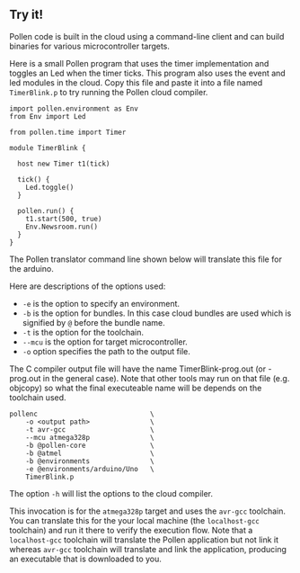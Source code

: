 <h2 id="tryit" class="page-header">Try it!</h2>

Pollen code is built in the cloud using a command-line client and can build
binaries for various microcontroller targets.

Here is a small Pollen program that uses the timer implementation and toggles an
Led when the timer ticks. This program also uses the event and led modules in
the cloud. Copy this file and paste it into a file named `TimerBlink.p` to try
running the Pollen cloud compiler.

    import pollen.environment as Env
    from Env import Led
    
    from pollen.time import Timer
    
    module TimerBlink {
    
      host new Timer t1(tick)
    
      tick() {
        Led.toggle()
      }
    
      pollen.run() {
        t1.start(500, true)
        Env.Newsroom.run()
      }
    }

The Pollen translator command line shown below will translate this file for the arduino. 

Here are descriptions of the options used:

- `-e` is the option to specify an environment. 
- `-b` is the option for bundles. In this case cloud bundles are used which is
  signified by `@` before the bundle name.
- `-t` is the option for the toolchain. 
- `--mcu` is the option for target microcontroller. 
- `-o` option specifies the path to the output file. 

The C compiler output file will have the name TimerBlink-prog.out (or <top level module name>-prog.out in the general case). Note that other tools may run on that file (e.g. objcopy) so what the final executeable name will be depends on the toolchain used. 

    pollenc                            \
        -o <output path>               \
        -t avr-gcc                     \
        --mcu atmega328p               \
        -b @pollen-core                \
        -b @atmel                      \
        -b @environments               \
        -e @environments/arduino/Uno   \
        TimerBlink.p
    
The option `-h` will list the options to the cloud compiler.

This invocation is for the `atmega328p` target and uses the `avr-gcc` toolchain. You
can translate this for the your local machine (the `localhost-gcc` toolchain) and run it there to verify the
execution flow. Note that a `localhost-gcc` toolchain will translate the Pollen
application but not link it whereas `avr-gcc` toolchain will translate and link the
application, producing an executable that is downloaded to you. 
